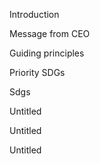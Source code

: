 <!-- Unsupported block type: embed -->



Introduction 

Message from CEO 

Guiding principles 

Priority SDGs

Sdgs

<!-- Unsupported block type: unsupported -->

Untitled 

Untitled

Untitled



<!-- Unsupported block type: child_database -->

